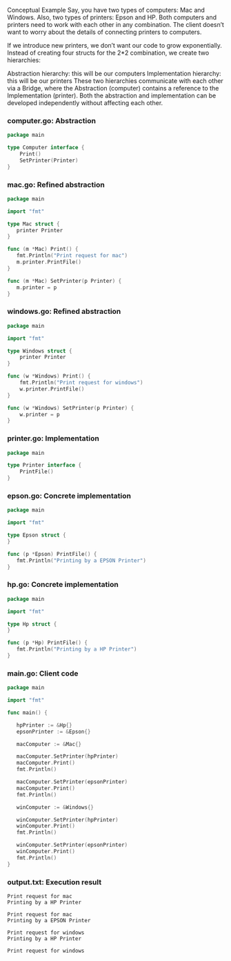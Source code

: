 Conceptual Example
Say, you have two types of computers: Mac and Windows. Also, two types of printers: Epson and HP. Both computers and printers need to work with each other in any combination. The client doesn’t want to worry about the details of connecting printers to computers.

If we introduce new printers, we don’t want our code to grow exponentially. Instead of creating four structs for the 2*2 combination, we create two hierarchies:

Abstraction hierarchy: this will be our computers
Implementation hierarchy: this will be our printers
These two hierarchies communicate with each other via a Bridge, where the Abstraction (computer) contains a reference to the Implementation (printer). Both the abstraction and implementation can be developed independently without affecting each other.

### computer.go: Abstraction
```go
package main

type Computer interface {
    Print()
    SetPrinter(Printer)
}
```
### mac.go: Refined abstraction
 ```go
package main

import "fmt"

type Mac struct {
    printer Printer
}

func (m *Mac) Print() {
    fmt.Println("Print request for mac")
    m.printer.PrintFile()
}

func (m *Mac) SetPrinter(p Printer) {
    m.printer = p
}
```
### windows.go: Refined abstraction
```go
package main

import "fmt"

type Windows struct {
    printer Printer
}

func (w *Windows) Print() {
    fmt.Println("Print request for windows")
    w.printer.PrintFile()
}

func (w *Windows) SetPrinter(p Printer) {
    w.printer = p
}
```
### printer.go: Implementation
```go
package main

type Printer interface {
    PrintFile()
}
```
### epson.go: Concrete implementation
 ```go
package main

import "fmt"

type Epson struct {
}

func (p *Epson) PrintFile() {
    fmt.Println("Printing by a EPSON Printer")
}
```
### hp.go: Concrete implementation
 ```go
package main

import "fmt"

type Hp struct {
}

func (p *Hp) PrintFile() {
    fmt.Println("Printing by a HP Printer")
}
```
### main.go: Client code
 ```go
package main

import "fmt"

func main() {

    hpPrinter := &Hp{}
    epsonPrinter := &Epson{}

    macComputer := &Mac{}

    macComputer.SetPrinter(hpPrinter)
    macComputer.Print()
    fmt.Println()

    macComputer.SetPrinter(epsonPrinter)
    macComputer.Print()
    fmt.Println()

    winComputer := &Windows{}

    winComputer.SetPrinter(hpPrinter)
    winComputer.Print()
    fmt.Println()

    winComputer.SetPrinter(epsonPrinter)
    winComputer.Print()
    fmt.Println()
}
```
### output.txt: Execution result
```
Print request for mac
Printing by a HP Printer

Print request for mac
Printing by a EPSON Printer

Print request for windows
Printing by a HP Printer

Print request for windows
```